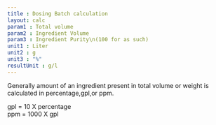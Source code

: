 ```yaml
---
title : Dosing Batch calculation
layout: calc
param1 : Total volume
param2 : Ingredient Volume
param3 : Ingredient Purity\n(100 for as such)
unit1 : Liter
unit2 : g
unit3 : "%"
resultUnit : g/l
---
```

Generally amount of an ingredient present in total volume or weight is calculated in percentage,gpl,or ppm.  

gpl = 10 X percentage   
ppm = 1000 X gpl

<script>  
    const inputs = document.querySelectorAll('input');    
    inputs.forEach(input => {
      // Check on input
      input.addEventListener('input', () => {
       
        // Auto-calculate on every input change
        calculate();
      });      
      // Check on page load
      if (input.value) {
        input.closest('.outlined-field').classList.add('has-content');
      }
    });

    // Calculate function 
    function calculate() {
      const totalVol = parseFloat(document.getElementById('param1').value) || 0;
      const ingradientVol = parseFloat(document.getElementById('param2').value) || 0;
      
      const ingradientPurity= parseFloat(document.getElementById('param3').value) || 0;
      //const param5 = parseFloat(document.getElementById('param5').value) || 0;
      
      // Example calculation: sum of all parameters
      // Replace this with your actual formula
      const result = (ingradientVol * ingradientPurity / 100) / totalVol
      
      document.getElementById('result').innerText = result.toFixed(2);
    }

</script>